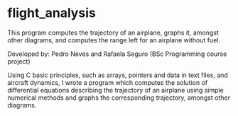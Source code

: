 # flight_analysis
This program computes the trajectory of an airplane, graphs it, amongst other diagrams, and computes the range left for an airplane without fuel.

Developed by: Pedro Neves and Rafaela Seguro (BSc Programming course project)

Using C basic principles, such as arrays, pointers and data in text files, and aircraft dynamics,
I wrote a program which computes the solution of differential equations describing the trajectory of an airplane using simple numerical methods
and graphs the corresponding trajectory, amongst other diagrams.

